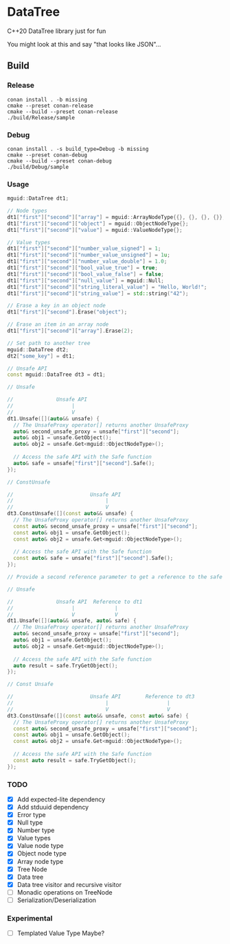 # DataTree

C++20 DataTree library just for fun

You might look at this and say "that looks like JSON"...

## Build

### Release

```
conan install . -b missing
cmake --preset conan-release
cmake --build --preset conan-release
./build/Release/sample
```

### Debug

```
conan install . -s build_type=Debug -b missing
cmake --preset conan-debug
cmake --build --preset conan-debug
./build/Debug/sample
```

### Usage

```c++
mguid::DataTree dt1;

// Node types
dt1["first"]["second"]["array"] = mguid::ArrayNodeType{{}, {}, {}, {}};
dt1["first"]["second"]["object"] = mguid::ObjectNodeType{};
dt1["first"]["second"]["value"] = mguid::ValueNodeType{};

// Value types
dt1["first"]["second"]["number_value_signed"] = 1;
dt1["first"]["second"]["number_value_unsigned"] = 1u;
dt1["first"]["second"]["number_value_double"] = 1.0;
dt1["first"]["second"]["bool_value_true"] = true;
dt1["first"]["second"]["bool_value_false"] = false;
dt1["first"]["second"]["null_value"] = mguid::Null;
dt1["first"]["second"]["string_literal_value"] = "Hello, World!";
dt1["first"]["second"]["string_value"] = std::string("42");

// Erase a key in an object node
dt1["first"]["second"].Erase("object");

// Erase an item in an array node
dt1["first"]["second"]["array"].Erase(2);

// Set path to another tree
mguid::DataTree dt2;
dt2["some_key"] = dt1;

// Unsafe API
const mguid::DataTree dt3 = dt1;

// Unsafe

//              Unsafe API
//                   |    
//                   V     
dt1.Unsafe([](auto&& unsafe) {
  // The UnsafeProxy operator[] returns another UnsafeProxy
  auto& second_unsafe_proxy = unsafe["first"]["second"];
  auto& obj1 = unsafe.GetObject();
  auto& obj2 = unsafe.Get<mguid::ObjectNodeType>();
  
  // Access the safe API with the Safe function
  auto& safe = unsafe["first"]["second"].Safe();
});

// ConstUnsafe

//                         Unsafe API
//                              |    
//                              V            
dt3.ConstUnsafe([](const auto&& unsafe) {
  // The UnsafeProxy operator[] returns another UnsafeProxy
  const auto& second_unsafe_proxy = unsafe["first"]["second"];
  const auto& obj1 = unsafe.GetObject();
  const auto& obj2 = unsafe.Get<mguid::ObjectNodeType>();
  
  // Access the safe API with the Safe function
  const auto& safe = unsafe["first"]["second"].Safe();
});

// Provide a second reference parameter to get a reference to the safe API

// Unsafe

//              Unsafe API  Reference to dt1
//                   |             |
//                   V             V        
dt1.Unsafe([](auto&& unsafe, auto& safe) {
  // The UnsafeProxy operator[] returns another UnsafeProxy
  auto& second_unsafe_proxy = unsafe["first"]["second"];
  auto& obj1 = unsafe.GetObject();
  auto& obj2 = unsafe.Get<mguid::ObjectNodeType>();
  
  // Access the safe API with the Safe function
  auto result = safe.TryGetObject();
});

// Const Unsafe

//                         Unsafe API        Reference to dt3
//                              |                   |
//                              V                   V             
dt3.ConstUnsafe([](const auto&& unsafe, const auto& safe) {
  // The UnsafeProxy operator[] returns another UnsafeProxy
  const auto& second_unsafe_proxy = unsafe["first"]["second"];
  const auto& obj1 = unsafe.GetObject();
  const auto& obj2 = unsafe.Get<mguid::ObjectNodeType>();
  
  // Access the safe API with the Safe function
  const auto result = safe.TryGetObject();
});
```

### TODO

- [x] Add expected-lite dependency
- [x] Add stduuid dependency
- [x] Error type
- [x] Null type
- [x] Number type
- [x] Value types
- [x] Value node type
- [x] Object node type
- [x] Array node type
- [x] Tree Node
- [x] Data tree
- [x] Data tree visitor and recursive visitor
- [ ] Monadic operations on TreeNode
- [ ] Serialization/Deserialization

### Experimental

- [ ] Templated Value Type Maybe?

